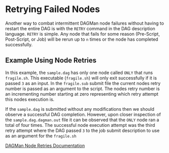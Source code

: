 # Retrying Failed Nodes

Another way to combat intermittent DAGMan node failures without having
to restart the entire DAG is with the `RETRY` command in the DAG description
language. `RETRY` is simple. Any node that fails for some reason (Pre-Script,
Post-Script, or Job) will be rerun up to `n` times or the node has completed
successfully.

## Example Using Node Retries

In this example, the `sample.dag` has only one node called `ONLY` that runs
`fragile.sh`. This executable (`fragile.sh`) will only exit successfully if
it is passed `3` as an input. In the `fragile.sub` submit file the current
nodes retry number is passed as an argument to the script. The nodes retry
number is an incrementing number starting at zero representing which retry
attempt this nodes execution is.

If the `sample.dag` is submitted without any modifications then we should
observe a successful DAG completion. However, upon closer inspection of the
`sample.dag.dagman.out` file it can be observed that the `ONLY` node ran a total
of four times. The successful node execution attempt was the third retry
attempt where the DAG passed `3` to the job submit description to use as an
argument for the `fragile.sh`

[DAGMan Node Retries Documentation](https://htcondor.readthedocs.io/en/latest/automated-workflows/node-pass-or-fail.html#retrying-failed-nodes)

